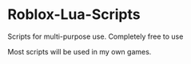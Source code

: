 # Roblox-Lua-Scripts
Scripts for multi-purpose use. Completely free to use

Most scripts will be used in my own games. 
